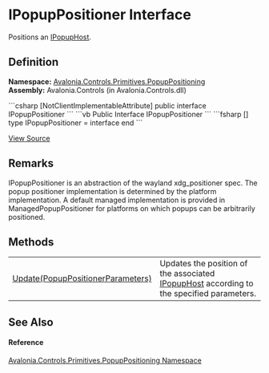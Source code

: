 # IPopupPositioner Interface


Positions an <a href="T_Avalonia_Controls_Primitives_IPopupHost">IPopupHost</a>.



## Definition
**Namespace:** <a href="N_Avalonia_Controls_Primitives_PopupPositioning">Avalonia.Controls.Primitives.PopupPositioning</a>  
**Assembly:** Avalonia.Controls (in Avalonia.Controls.dll)

<Tabs groupId="api-code-preview">
<TabItem value="csharp" label="C#">
```csharp
[NotClientImplementableAttribute]
public interface IPopupPositioner
```
</TabItem>
<TabItem value="vb" label="VB">
```vb
<NotClientImplementableAttribute>
Public Interface IPopupPositioner
```
</TabItem>
<TabItem value="fsharp" label="F#">
```fsharp
[<NotClientImplementableAttribute>]
type IPopupPositioner = interface end
```
</TabItem>
</Tabs>



<a href="https://github.com/AvaloniaUI/Avalonia/tree/master/src/Avalonia.Controls/Primitives/PopupPositioning/IPopupPositioner.cs" title="View the source code">View Source</a>



## Remarks
IPopupPositioner is an abstraction of the wayland xdg_positioner spec. The popup positioner implementation is determined by the platform implementation. A default managed implementation is provided in ManagedPopupPositioner for platforms on which popups can be arbitrarily positioned.

## Methods
<table>
<tr>
<td><a href="M_Avalonia_Controls_Primitives_PopupPositioning_IPopupPositioner_Update">Update(PopupPositionerParameters)</a></td>
<td>Updates the position of the associated <a href="T_Avalonia_Controls_Primitives_IPopupHost">IPopupHost</a> according to the specified parameters.</td>
</tr>
</table>

## See Also


#### Reference
<a href="N_Avalonia_Controls_Primitives_PopupPositioning">Avalonia.Controls.Primitives.PopupPositioning Namespace</a>  

